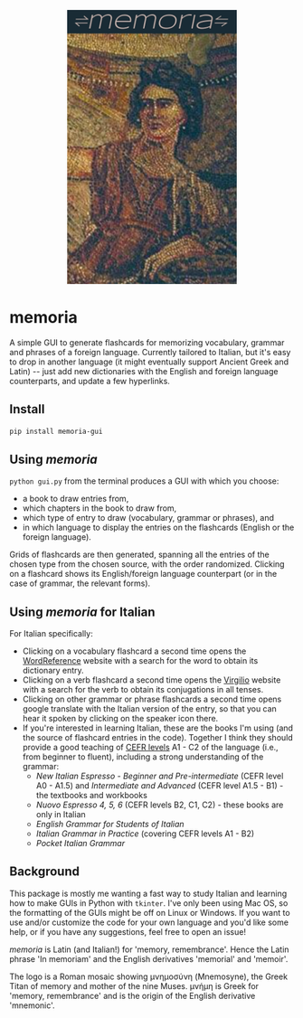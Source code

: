 <p align="center">
   <img width = "300" src="https://github.com/jeffjennings/memoria/blob/main/logo.jpg?raw=true"/>
 </p>
 
# memoria
A simple GUI to generate flashcards for memorizing vocabulary, grammar and phrases of a foreign language. Currently tailored to Italian, but it's easy to drop in another language (it might eventually support Ancient Greek and Latin) -- just add new dictionaries with the English and foreign language counterparts, and update a few hyperlinks.

Install
-------
`pip install memoria-gui`

Using _memoria_
---------------
`python gui.py` from the terminal produces a GUI with which you choose: 
- a book to draw entries from,
- which chapters in the book to draw from,
- which type of entry to draw (vocabulary, grammar or phrases), and
- in which language to display the entries on the flashcards (English or the foreign language).

Grids of flashcards are then generated, spanning all the entries of the chosen type from the chosen source, with the order randomized. Clicking on a flashcard shows its English/foreign language counterpart (or in the case of grammar, the relevant forms). 

Using _memoria_ for Italian
---------------------------
For Italian specifically:
- Clicking on a vocabulary flashcard a second time opens the [WordReference](https://www.wordreference.com/iten/) website with a search for the word to obtain its dictionary entry.
- Clicking on a verb flashcard a second time opens the [Virgilio](https://sapere.virgilio.it/parole/coniuga-verbi/) website with a search for the verb to obtain its conjugations in all tenses.
- Clicking on other grammar or phrase flashcards a second time opens google translate with the Italian version of the entry, so that you can hear it spoken by clicking on the speaker icon there.
- If you're interested in learning Italian, these are the books I'm using (and the source of flashcard entries in the code). Together I think they should provide a good teaching of [CEFR levels](https://www.coe.int/en/web/common-european-framework-reference-languages/table-1-cefr-3.3-common-reference-levels-global-scale) A1 - C2 of the language (i.e., from beginner to fluent), including a strong understanding of the grammar:
   * _New Italian Espresso - Beginner and Pre-intermediate_ (CEFR level A0 - A1.5) and _Intermediate and Advanced_ (CEFR level A1.5 - B1) - the textbooks and workbooks
   * _Nuovo Espresso 4, 5, 6_ (CEFR levels B2, C1, C2) - these books are only in Italian
   * _English Grammar for Students of Italian_ 
   * _Italian Grammar in Practice_ (covering CEFR levels A1 - B2)
   * _Pocket Italian Grammar_

Background
----------
This package is mostly me wanting a fast way to study Italian and learning how to make GUIs in Python with `tkinter`. I've only been using Mac OS, so the formatting of the GUIs might be off on Linux or Windows. If you want to use and/or customize the code for your own language and you'd like some help, or if you have any suggestions, feel free to open an issue!

_memoria_ is Latin (and Italian!) for 'memory, remembrance'. Hence the Latin phrase 'In memoriam' and the English derivatives 'memorial' and 'memoir'.

The logo is a Roman mosaic showing μνημοσύνη (Mnemosyne), the Greek Titan of memory and mother of the nine Muses. μνήμη	is Greek for 'memory, remembrance' and is the origin of the English derivative 'mnemonic'.
